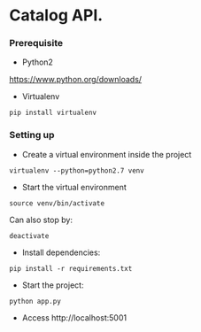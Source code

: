 # Catalog API.

### Prerequisite
- Python2

https://www.python.org/downloads/

- Virtualenv
```
pip install virtualenv
```

### Setting up

- Create a virtual environment inside the project
```
virtualenv --python=python2.7 venv
```

- Start the virtual environment
```
source venv/bin/activate
```
Can also stop by:
```
deactivate
```

- Install dependencies:
```
pip install -r requirements.txt
```

- Start the project:
```
python app.py
```

- Access http://localhost:5001